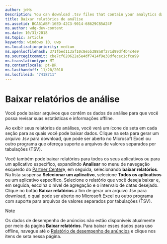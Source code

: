 ```yaml
---
author: jnHs
Description: You can download .tsv files that contain your analytics data so that you can review your stats and info offline.
title: Baixar relatórios de análise
ms.assetid: BCA61ABF-16ED-42C3-9014-68629CB5A24F
ms.author: wdg-dev-content
ms.date: 10/31/2018
ms.topic: article
keywords: windows 10, uwp
ms.localizationpriority: medium
ms.openlocfilehash: 371fbed113af10c8e5b388a8f271d99df4b4c4e9
ms.sourcegitcommit: cbe7cf620622a5e4df7414f9e38dfecec1cfca99
ms.translationtype: MT
ms.contentlocale: pt-BR
ms.lasthandoff: 11/20/2018
ms.locfileid: "7418711"
---
```

# <a name="download-analytics-reports"></a>Baixar relatórios de análise


Você pode baixar arquivos que contêm os dados de análise para que você possa revisar suas estatísticas e informações offline.

Ao exibir seus relatórios de análises, você verá um ícone de seta em cada seção para as quais você pode baixar dados. Clique na seta para gerar um arquivo .tsv para download, que pode ser aberto no Microsoft Excel ou outro programa que ofereça suporte a arquivos de valores separados por tabulações (TSV).

Você também pode baixar relatórios para todos os seus aplicativos ou para um aplicativo específico, expandindo **Analisar** no menu de navegação esquerdo do [Partner Center](https://partner.microsoft.com/dashboard)e, em seguida, selecionando **baixar relatórios**. Na lista suspensa **Selecionar um aplicativo**, selecione **Todos os aplicativos** ou um aplicativo específico. Selecione o relatório que você deseja baixar e, em seguida, escolha o nível de agregação e o intervalo de datas desejado. Clique no botão **Baixar relatórios** a fim de gerar um arquivo .tsv para download, o qual pode ser aberto no Microsoft Excel ou outro programa com suporte para arquivos de valores separados por tabulações (TSV).

> [!NOTE]
> Os dados de desempenho de anúncios não estão disponíveis atualmente por meio da página **Baixar relatórios**. Para baixar esses dados para uso offline, navegue até o [Relatório de desempenho de anúncios](advertising-performance-report.md) e clique nos itens de seta nessa página. 
